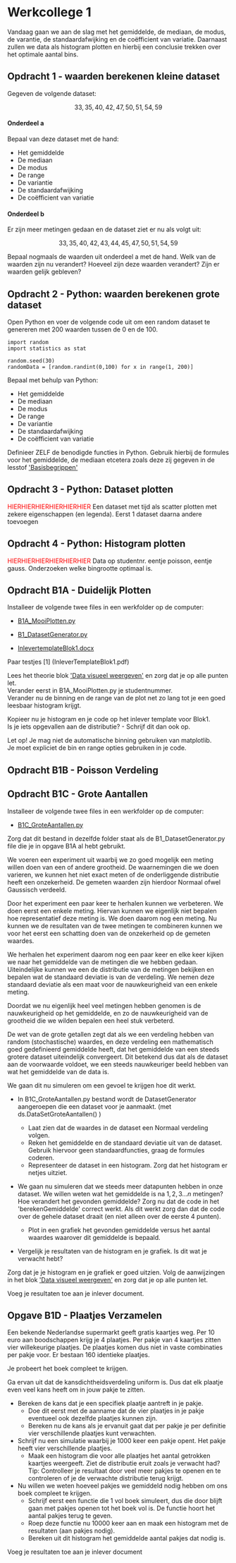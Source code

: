# Werkcollege 1

Vandaag gaan we aan de slag met het gemiddelde, de mediaan, de modus, de varantie, de standaardafwijking en de coëfficient van variatie. Daarnaast zullen we data als histogram plotten en hierbij een conclusie trekken over het optimale aantal bins.

## Opdracht 1 - waarden berekenen kleine dataset

Gegeven de volgende dataset:

$$33, 35, 40, 42, 47, 50, 51, 54, 59$$

#### Onderdeel a

Bepaal van deze dataset met de hand: 

- Het gemiddelde
- De mediaan
- De modus
- De range
- De variantie
- De standaardafwijking
- De coëfficient van variatie

#### Onderdeel b

Er zijn meer metingen gedaan en de dataset ziet er nu als volgt uit:

$$33, 35, 40, 42, 43, 44, 45, 47, 50, 51, 54, 59$$

Bepaal nogmaals de waarden uit onderdeel a met de hand. Welk van de waarden zijn nu verandert? Hoeveel zijn deze waarden verandert? Zijn er waarden gelijk gebleven?

## Opdracht 2 - Python: waarden berekenen grote dataset

Open Python en voer de volgende code uit om een random dataset te genereren met 200 waarden tussen de 0 en de 100. 

    import random
    import statistics as stat

    random.seed(30)
    randomData = [random.randint(0,100) for x in range(1, 200)]

Bepaal met behulp van Python:

- Het gemiddelde
- De mediaan
- De modus
- De range
- De variantie
- De standaardafwijking
- De coëfficient van variatie

Definieer ZELF de benodigde functies in Python. Gebruik hierbij de formules voor het gemiddelde, de mediaan etcetera zoals deze zij gegeven in de lesstof ['Basisbegrippen'](/blok-1/theorie-basisbegrippen)

## Opdracht 3 - Python: Dataset plotten 

<span style="color:red">HIERHIERHIERHIERHIERHIER</span>
Een dataset met tijd als scatter plotten met zekere eigenschappen (en legenda). Eerst 1 dataset daarna andere toevoegen

## Opdracht 4 - Python: Histogram plotten

<span style="color:red">HIERHIERHIERHIERHIERHIER</span>
Data op studentnr. eentje poisson, eentje gauss. Onderzoeken welke bingrootte optimaal is.


## Opdracht B1A - Duidelijk Plotten

Installeer de volgende twee files in een werkfolder op de computer:

* [B1A_MooiPlotten.py](B1A_MooiPlotten.py)

* [B1_DatasetGenerator.py](B1_DatasetGenerator.py)

* [InlevertemplateBlok1.docx](InlevertemplateBlok1.docx)

Paar testjes [1] (InleverTemplateBlok1.pdf)


Lees het theorie blok ['Data visueel weergeven'](/blok-1/theorie-data-visueel-weergeven) en zorg dat je op alle punten let.<br>
Verander eerst in B1A_MooiPlotten.py je studentnummer.<br>
Verander nu de binning en de range van de plot net zo lang tot je een goed leesbaar histogram krijgt.<br>


Kopieer nu je histogram en je code op het inlever template voor Blok1. <br>
Is je iets opgevallen aan de distributie? - Schrijf dit dan ook op.

Let op! Je mag niet de automatische binning gebruiken van matplotlib.<br>
Je moet expliciet de bin en range opties gebruiken in je code.

## Opdracht B1B - Poisson Verdeling




## Opdracht B1C - Grote Aantallen

Installeer de volgende twee files in een werkfolder op de computer:

* [B1C_GroteAantallen.py](B1C_GroteAantallen.py)

Zorg dat dit bestand in dezelfde folder staat als de B1_DatasetGenerator.py file die je in opgave B1A al hebt gebruikt.


We voeren een experiment uit waarbij we zo goed mogelijk een meting willen doen van een of andere grootheid.
De waarnemingen die we doen varieren, we kunnen het niet exact meten of de onderliggende distributie heeft een onzekerheid.
De gemeten waarden zijn hierdoor Normaal ofwel Gaussisch verdeeld. 

Door het experiment een paar keer te herhalen kunnen we verbeteren.
We doen eerst een enkele meting. Hiervan kunnen we eigenlijk niet bepalen hoe representatief deze meting is. 
We doen daarom nog een meting. Nu kunnen we de resultaten van de twee metingen te combineren kunnen we voor het eerst een schatting doen van de onzekerheid op de gemeten waardes.


We herhalen het experiment daarom nog een paar keer en elke keer kijken we naar het gemiddelde van de metingen die we hebben gedaan.
Uiteindelijke kunnen we een de distributie van de metingen bekijken en bepalen wat de standaard deviatie is van de verdeling.
We nemen deze standaard deviatie als een maat voor de nauwkeurigheid van een enkele meting.

Doordat we nu eigenlijk heel veel metingen hebben genomen is de nauwkeurigheid op het gemiddelde, en zo de nauwkeurigheid van de grootheid die we wilden bepalen een heel stuk verbeterd.


De wet van de grote getallen zegt dat als we een verdeling hebben van random (stochastische) waardes, en deze verdeling een mathematisch goed gedefinieerd gemiddelde heeft, dat het gemiddelde van een steeds grotere dataset uiteindelijk convergeert. Dit betekend dus dat als de dataset aan de voorwaarde voldoet, we een steeds nauwkeuriger beeld hebben van wat het gemiddelde van de data is.


We gaan dit nu simuleren om een gevoel te krijgen hoe dit werkt. 


* In B1C_GroteAantallen.py bestand wordt de DatasetGenerator aangeroepen die een dataset voor je aanmaakt. (met ds.DataSetGroteAantallen() )
     * Laat zien dat de waardes in de dataset een Normaal verdeling volgen. 
     * Reken het gemiddelde en de standaard deviatie uit van de dataset. Gebruik hiervoor geen standaardfuncties, graag de formules coderen.
     * Representeer de dataset in een histogram. Zorg dat het histogram er netjes uitziet.

* We gaan nu simuleren dat we steeds meer datapunten hebben in onze dataset. We willen weten wat het gemiddelde is na $1, 2, 3 ... n$ metingen?
Hoe verandert het gevonden gemiddelde?
Zorg nu dat de code in het 'berekenGemiddelde' correct werkt. Als dit werkt zorg dan dat de code over de gehele dataset draait (en niet alleen over de eerste 4 punten).
  * Plot in een grafiek het gevonden gemiddelde versus het aantal waardes waarover dit gemiddelde is bepaald.

* Vergelijk je resultaten van de histogram en je grafiek. Is dit wat je verwacht hebt? 


Zorg dat je je histogram en je grafiek er goed uitzien. Volg de aanwijzingen in het blok ['Data visueel weergeven'](/blok-1/theorie-data-visueel-weergeven) en zorg dat je op alle punten let.<br>

Voeg je resultaten toe aan je inlever document.



## Opgave B1D - Plaatjes Verzamelen

Een bekende Nederlandse supermarkt geeft gratis kaartjes weg. Per 10 euro aan boodschappen krijg je 4 plaatjes.
Per pakje van 4 kaartjes zitten vier willekeurige plaatjes. De plaatjes komen dus niet in vaste combinaties per pakje voor. 
Er bestaan 160 identieke plaatjes.

Je probeert het boek compleet te krijgen.

Ga ervan uit dat de kansdichtheidsverdeling uniform is. Dus dat elk plaatje even veel kans heeft om in jouw pakje te zitten.


* Bereken de kans dat je een specifiek plaatje aantreft in je pakje.
  * Doe dit eerst met de aanname dat de vier plaatjes in je pakje eventueel ook dezelfde plaatjes kunnen zijn.
  * Bereken nu de kans als je ervanuit gaat dat per pakje je per definitie vier verschillende plaatjes kunt verwachten.
* Schrijf nu een simulatie waarbij je 1000 keer een pakje opent. Het pakje heeft vier verschillende plaatjes.
  * Maak een histogram die voor alle plaatjes het aantal getrokken kaartjes weergeeft. Ziet de distributie eruit zoals je verwacht had? Tip: Controlleer je resultaat door veel meer pakjes te openen en te controleren of je de verwachte distributie terug krijgt.
* Nu willen we weten hoeveel pakjes we gemiddeld nodig hebben om ons boek compleet te krijgen.
  * Schrijf eerst een functie die 1 vol boek simuleert, dus die door blijft gaan met pakjes openen tot het boek vol is. De functie hoort het aantal pakjes terug te geven.
  * Roep deze functie nu 10000 keer aan en maak een histogram met de resultaten (aan pakjes nodig).
  * Bereken uit dit histogram het gemiddelde aantal pakjes dat nodig is. 


Voeg je resultaten toe aan je inlever document

